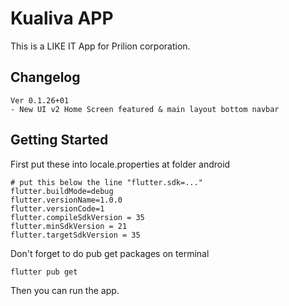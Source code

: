 # Kualiva APP

This is a LIKE IT App for Prilion corporation.

## Changelog

```text
Ver 0.1.26+01
- New UI v2 Home Screen featured & main layout bottom navbar
```

## Getting Started

First put these into locale.properties at folder android

```text
# put this below the line "flutter.sdk=..."
flutter.buildMode=debug
flutter.versionName=1.0.0
flutter.versionCode=1
flutter.compileSdkVersion = 35
flutter.minSdkVersion = 21
flutter.targetSdkVersion = 35
```

Don't forget to do pub get packages on terminal

```shell
flutter pub get
```

Then you can run the app.
